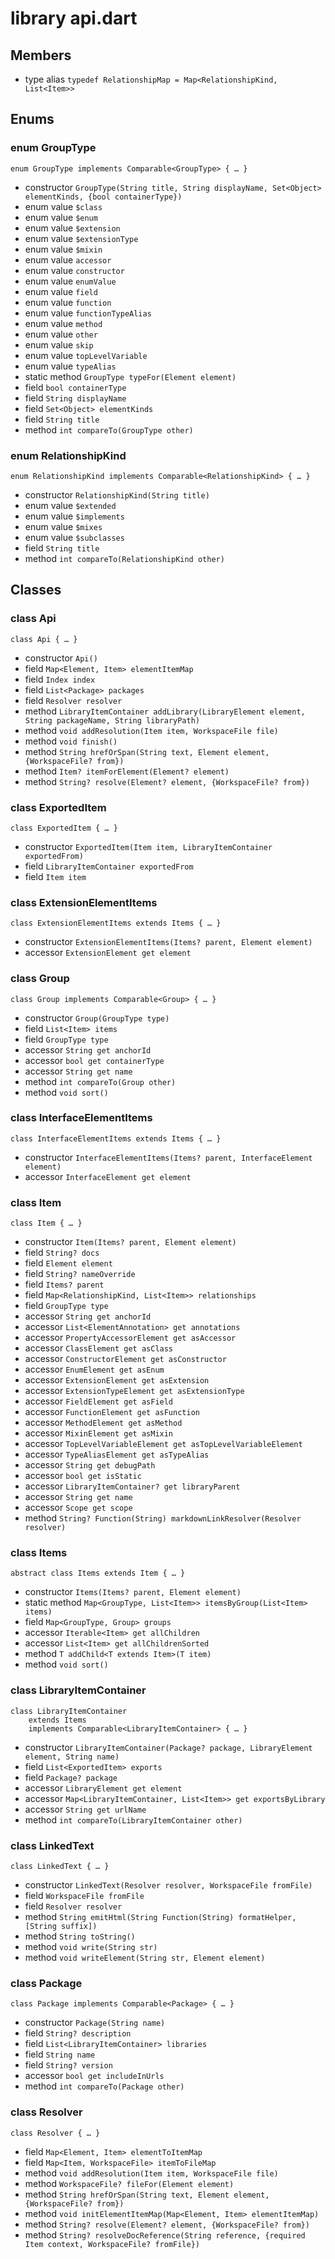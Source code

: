 # library api.dart

## Members

- type alias `typedef RelationshipMap = Map<RelationshipKind, List<Item>>`

## Enums

### enum GroupType

```
enum GroupType implements Comparable<GroupType> { … }
```

- constructor `GroupType(String title, String displayName, Set<Object> elementKinds, {bool containerType})`
- enum value `$class`
- enum value `$enum`
- enum value `$extension`
- enum value `$extensionType`
- enum value `$mixin`
- enum value `accessor`
- enum value `constructor`
- enum value `enumValue`
- enum value `field`
- enum value `function`
- enum value `functionTypeAlias`
- enum value `method`
- enum value `other`
- enum value `skip`
- enum value `topLevelVariable`
- enum value `typeAlias`
- static method `GroupType typeFor(Element element)`
- field `bool containerType`
- field `String displayName`
- field `Set<Object> elementKinds`
- field `String title`
- method `int compareTo(GroupType other)`

### enum RelationshipKind

```
enum RelationshipKind implements Comparable<RelationshipKind> { … }
```

- constructor `RelationshipKind(String title)`
- enum value `$extended`
- enum value `$implements`
- enum value `$mixes`
- enum value `$subclasses`
- field `String title`
- method `int compareTo(RelationshipKind other)`

## Classes

### class Api

```
class Api { … }
```

- constructor `Api()`
- field `Map<Element, Item> elementItemMap`
- field `Index index`
- field `List<Package> packages`
- field `Resolver resolver`
- method `LibraryItemContainer addLibrary(LibraryElement element, String packageName, String libraryPath)`
- method `void addResolution(Item item, WorkspaceFile file)`
- method `void finish()`
- method `String hrefOrSpan(String text, Element element, {WorkspaceFile? from})`
- method `Item? itemForElement(Element? element)`
- method `String? resolve(Element? element, {WorkspaceFile? from})`

### class ExportedItem

```
class ExportedItem { … }
```

- constructor `ExportedItem(Item item, LibraryItemContainer exportedFrom)`
- field `LibraryItemContainer exportedFrom`
- field `Item item`

### class ExtensionElementItems

```
class ExtensionElementItems extends Items { … }
```

- constructor `ExtensionElementItems(Items? parent, Element element)`
- accessor `ExtensionElement get element`

### class Group

```
class Group implements Comparable<Group> { … }
```

- constructor `Group(GroupType type)`
- field `List<Item> items`
- field `GroupType type`
- accessor `String get anchorId`
- accessor `bool get containerType`
- accessor `String get name`
- method `int compareTo(Group other)`
- method `void sort()`

### class InterfaceElementItems

```
class InterfaceElementItems extends Items { … }
```

- constructor `InterfaceElementItems(Items? parent, InterfaceElement element)`
- accessor `InterfaceElement get element`

### class Item

```
class Item { … }
```

- constructor `Item(Items? parent, Element element)`
- field `String? docs`
- field `Element element`
- field `String? nameOverride`
- field `Items? parent`
- field `Map<RelationshipKind, List<Item>> relationships`
- field `GroupType type`
- accessor `String get anchorId`
- accessor `List<ElementAnnotation> get annotations`
- accessor `PropertyAccessorElement get asAccessor`
- accessor `ClassElement get asClass`
- accessor `ConstructorElement get asConstructor`
- accessor `EnumElement get asEnum`
- accessor `ExtensionElement get asExtension`
- accessor `ExtensionTypeElement get asExtensionType`
- accessor `FieldElement get asField`
- accessor `FunctionElement get asFunction`
- accessor `MethodElement get asMethod`
- accessor `MixinElement get asMixin`
- accessor `TopLevelVariableElement get asTopLevelVariableElement`
- accessor `TypeAliasElement get asTypeAlias`
- accessor `String get debugPath`
- accessor `bool get isStatic`
- accessor `LibraryItemContainer? get libraryParent`
- accessor `String get name`
- accessor `Scope get scope`
- method `String? Function(String) markdownLinkResolver(Resolver resolver)`

### class Items

```
abstract class Items extends Item { … }
```

- constructor `Items(Items? parent, Element element)`
- static method `Map<GroupType, List<Item>> itemsByGroup(List<Item> items)`
- field `Map<GroupType, Group> groups`
- accessor `Iterable<Item> get allChildren`
- accessor `List<Item> get allChildrenSorted`
- method `T addChild<T extends Item>(T item)`
- method `void sort()`

### class LibraryItemContainer

```
class LibraryItemContainer
    extends Items
    implements Comparable<LibraryItemContainer> { … }
```

- constructor `LibraryItemContainer(Package? package, LibraryElement element, String name)`
- field `List<ExportedItem> exports`
- field `Package? package`
- accessor `LibraryElement get element`
- accessor `Map<LibraryItemContainer, List<Item>> get exportsByLibrary`
- accessor `String get urlName`
- method `int compareTo(LibraryItemContainer other)`

### class LinkedText

```
class LinkedText { … }
```

- constructor `LinkedText(Resolver resolver, WorkspaceFile fromFile)`
- field `WorkspaceFile fromFile`
- field `Resolver resolver`
- method `String emitHtml(String Function(String) formatHelper, [String suffix])`
- method `String toString()`
- method `void write(String str)`
- method `void writeElement(String str, Element element)`

### class Package

```
class Package implements Comparable<Package> { … }
```

- constructor `Package(String name)`
- field `String? description`
- field `List<LibraryItemContainer> libraries`
- field `String name`
- field `String? version`
- accessor `bool get includeInUrls`
- method `int compareTo(Package other)`

### class Resolver

```
class Resolver { … }
```

- field `Map<Element, Item> elementToItemMap`
- field `Map<Item, WorkspaceFile> itemToFileMap`
- method `void addResolution(Item item, WorkspaceFile file)`
- method `WorkspaceFile? fileFor(Element element)`
- method `String hrefOrSpan(String text, Element element, {WorkspaceFile? from})`
- method `void initElementItemMap(Map<Element, Item> elementItemMap)`
- method `String? resolve(Element? element, {WorkspaceFile? from})`
- method `String? resolveDocReference(String reference, {required Item context, WorkspaceFile? fromFile})`
